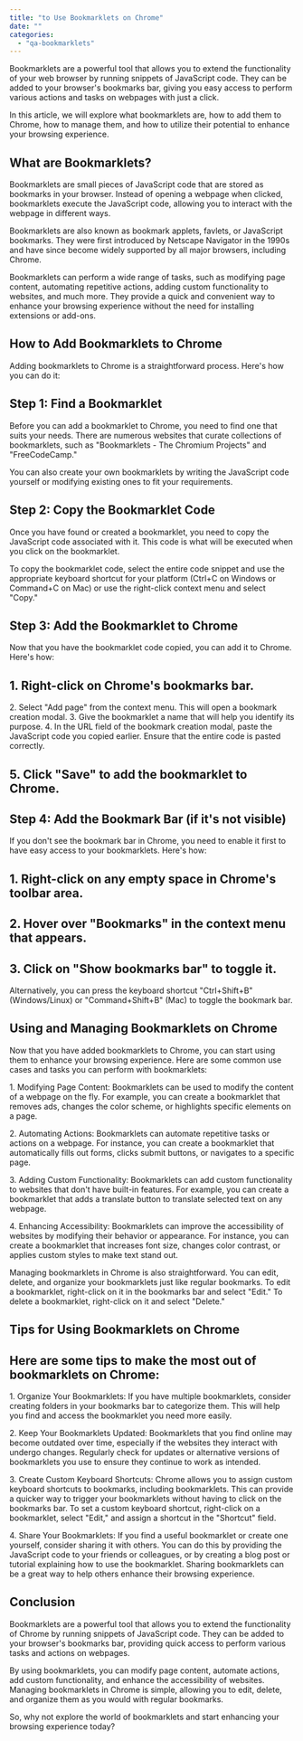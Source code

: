 ```yaml
---
title: "to Use Bookmarklets on Chrome"
date: ""
categories: 
  - "qa-bookmarklets"
---
```


Bookmarklets are a powerful tool that allows you to extend the functionality of your web browser by running snippets of JavaScript code. They can be added to your browser's bookmarks bar, giving you easy access to perform various actions and tasks on webpages with just a click.

In this article, we will explore what bookmarklets are, how to add them to Chrome, how to manage them, and how to utilize their potential to enhance your browsing experience.

## What are Bookmarklets?

Bookmarklets are small pieces of JavaScript code that are stored as bookmarks in your browser. Instead of opening a webpage when clicked, bookmarklets execute the JavaScript code, allowing you to interact with the webpage in different ways.

Bookmarklets are also known as bookmark applets, favlets, or JavaScript bookmarks. They were first introduced by Netscape Navigator in the 1990s and have since become widely supported by all major browsers, including Chrome.

Bookmarklets can perform a wide range of tasks, such as modifying page content, automating repetitive actions, adding custom functionality to websites, and much more. They provide a quick and convenient way to enhance your browsing experience without the need for installing extensions or add-ons.

## How to Add Bookmarklets to Chrome

Adding bookmarklets to Chrome is a straightforward process. Here's how you can do it:

## Step 1: Find a Bookmarklet

Before you can add a bookmarklet to Chrome, you need to find one that suits your needs. There are numerous websites that curate collections of bookmarklets, such as "Bookmarklets - The Chromium Projects" and "FreeCodeCamp."

You can also create your own bookmarklets by writing the JavaScript code yourself or modifying existing ones to fit your requirements.

## Step 2: Copy the Bookmarklet Code

Once you have found or created a bookmarklet, you need to copy the JavaScript code associated with it. This code is what will be executed when you click on the bookmarklet.

To copy the bookmarklet code, select the entire code snippet and use the appropriate keyboard shortcut for your platform (Ctrl+C on Windows or Command+C on Mac) or use the right-click context menu and select "Copy."

## Step 3: Add the Bookmarklet to Chrome

Now that you have the bookmarklet code copied, you can add it to Chrome. Here's how:

## 1\. Right-click on Chrome's bookmarks bar.

2\. Select "Add page" from the context menu. This will open a bookmark creation modal. 3. Give the bookmarklet a name that will help you identify its purpose. 4. In the URL field of the bookmark creation modal, paste the JavaScript code you copied earlier. Ensure that the entire code is pasted correctly.

## 5\. Click "Save" to add the bookmarklet to Chrome.

## Step 4: Add the Bookmark Bar (if it's not visible)

If you don't see the bookmark bar in Chrome, you need to enable it first to have easy access to your bookmarklets. Here's how:

## 1\. Right-click on any empty space in Chrome's toolbar area.

## 2\. Hover over "Bookmarks" in the context menu that appears.

## 3\. Click on "Show bookmarks bar" to toggle it.

Alternatively, you can press the keyboard shortcut "Ctrl+Shift+B" (Windows/Linux) or "Command+Shift+B" (Mac) to toggle the bookmark bar.

## Using and Managing Bookmarklets on Chrome

Now that you have added bookmarklets to Chrome, you can start using them to enhance your browsing experience. Here are some common use cases and tasks you can perform with bookmarklets:

1\. Modifying Page Content: Bookmarklets can be used to modify the content of a webpage on the fly. For example, you can create a bookmarklet that removes ads, changes the color scheme, or highlights specific elements on a page.

2\. Automating Actions: Bookmarklets can automate repetitive tasks or actions on a webpage. For instance, you can create a bookmarklet that automatically fills out forms, clicks submit buttons, or navigates to a specific page.

3\. Adding Custom Functionality: Bookmarklets can add custom functionality to websites that don't have built-in features. For example, you can create a bookmarklet that adds a translate button to translate selected text on any webpage.

4\. Enhancing Accessibility: Bookmarklets can improve the accessibility of websites by modifying their behavior or appearance. For instance, you can create a bookmarklet that increases font size, changes color contrast, or applies custom styles to make text stand out.

Managing bookmarklets in Chrome is also straightforward. You can edit, delete, and organize your bookmarklets just like regular bookmarks. To edit a bookmarklet, right-click on it in the bookmarks bar and select "Edit." To delete a bookmarklet, right-click on it and select "Delete."

## Tips for Using Bookmarklets on Chrome

## Here are some tips to make the most out of bookmarklets on Chrome:

1\. Organize Your Bookmarklets: If you have multiple bookmarklets, consider creating folders in your bookmarks bar to categorize them. This will help you find and access the bookmarklet you need more easily.

2\. Keep Your Bookmarklets Updated: Bookmarklets that you find online may become outdated over time, especially if the websites they interact with undergo changes. Regularly check for updates or alternative versions of bookmarklets you use to ensure they continue to work as intended.

3\. Create Custom Keyboard Shortcuts: Chrome allows you to assign custom keyboard shortcuts to bookmarks, including bookmarklets. This can provide a quicker way to trigger your bookmarklets without having to click on the bookmarks bar. To set a custom keyboard shortcut, right-click on a bookmarklet, select "Edit," and assign a shortcut in the "Shortcut" field.

4\. Share Your Bookmarklets: If you find a useful bookmarklet or create one yourself, consider sharing it with others. You can do this by providing the JavaScript code to your friends or colleagues, or by creating a blog post or tutorial explaining how to use the bookmarklet. Sharing bookmarklets can be a great way to help others enhance their browsing experience.

## Conclusion

Bookmarklets are a powerful tool that allows you to extend the functionality of Chrome by running snippets of JavaScript code. They can be added to your browser's bookmarks bar, providing quick access to perform various tasks and actions on webpages.

By using bookmarklets, you can modify page content, automate actions, add custom functionality, and enhance the accessibility of websites. Managing bookmarklets in Chrome is simple, allowing you to edit, delete, and organize them as you would with regular bookmarks.

So, why not explore the world of bookmarklets and start enhancing your browsing experience today?
